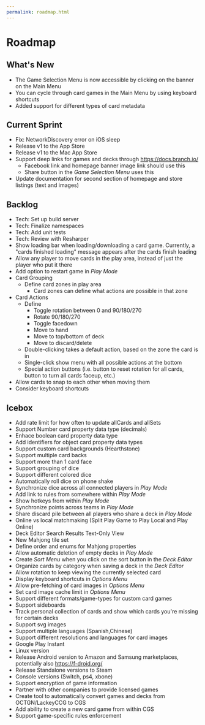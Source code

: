 ```yaml
---
permalink: roadmap.html
---
```


# Roadmap

## What's New
- The Game Selection Menu is now accessible by clicking on the banner on the Main Menu
- You can cycle through card games in the Main Menu by using keyboard shortcuts
- Added support for different types of card metadata

## Current Sprint
- Fix: NetworkDiscovery error on iOS sleep
- Release v1 to the App Store
- Release v1 to the Mac App Store
- Support deep links for games and decks through https://docs.branch.io/
  - Facebook link and homepage banner image link should use this
  - Share button in the *Game Selection Menu* uses this
- Update documentation for second section of homepage and store listings (text and images)

## Backlog
- Tech: Set up build server
- Tech: Finalize namespaces
- Tech: Add unit tests
- Tech: Review with Resharper
- Show loading bar when loading/downloading a card game. Currently, a "cards finished loading" message appears after the cards finish loading
- Allow any player to move cards in the play area, instead of just the player who put it there
- Add option to restart game in *Play Mode*
- Card Grouping
  - Define card zones in play area
    - Card zones can define what actions are possible in that zone
- Card Actions
  - Define
    - Toggle rotation between 0 and 90/180/270
    - Rotate 90/180/270
    - Toggle facedown
    - Move to hand
    - Move to top/bottom of deck
    - Move to discard/delete
  - Double-clicking takes a default action, based on the zone the card is in
  - Single-click show menu with all possible actions at the bottom
  - Special action buttons (i.e. button to reset rotation for all cards, button to turn all cards faceup, etc.)
- Allow cards to snap to each other when moving them
- Consider keyboard shortcuts

## Icebox
- Add rate limit for how often to update allCards and allSets
- Support Number card property data type (decimals)
- Enhace boolean card property data type
- Add identifiers for object card property data types
- Support custom card backgrounds (Hearthstone)
- Support multiple card backs
- Support more than 1 card face
- Support grouping of dice
- Support different colored dice
- Automatically roll dice on phone shake
- Synchronize dice across all connected players in *Play Mode*
- Add link to rules from somewhere within *Play Mode*
- Show hotkeys from within *Play Mode*
- Synchronize points across teams in *Play Mode*
- Share discard pile between all players who share a deck in *Play Mode*
- Online vs local matchmaking (Split Play Game to Play Local and Play Online)
- Deck Editor Search Results Text-Only View
- New Mahjong tile set
- Define order and enums for Mahjong properties
- Allow automatic deletion of empty decks in *Play Mode*
- Create *Sort Menu* when you click on the sort button in the *Deck Editor*
- Organize cards by category when saving a deck in the *Deck Editor*
- Allow rotation to keep viewing the currently selected card
- Display keyboard shortcuts in *Options Menu*
- Allow pre-fetching of card images in *Options Menu*
- Set card image cache limit in *Options Menu*
- Support different formats/game-types for custom card games
- Support sideboards
- Track personal collection of cards and show which cards you're missing for certain decks
- Support svg images
- Support multiple languages (Spanish,Chinese)
- Support different resolutions and languages for card images
- Google Play Instant
- Linux version
- Release Android version to Amazon and Samsung marketplaces, potentially also https://f-droid.org/
- Release Standalone versions to Steam
- Console versions (Switch, ps4, xbone)
- Support encryption of game information
- Partner with other companies to provide licensed games
- Create tool to automatically convert games and decks from OCTGN/LackeyCCG to CGS
- Add ability to create a new card game from within CGS
- Support game-specific rules enforcement

